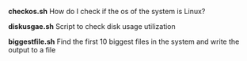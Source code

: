 **checkos.sh**
How do I check if the os of the system is Linux?

**diskusgae.sh**
Script to check disk usage utilization

**biggestfile.sh**
Find the first 10 biggest files in the system and write the output to a file

